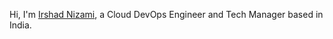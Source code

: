 Hi, I'm [Irshad Nizami](http://linkedin.com/in/irniz), a Cloud DevOps Engineer and Tech Manager based in India. 
